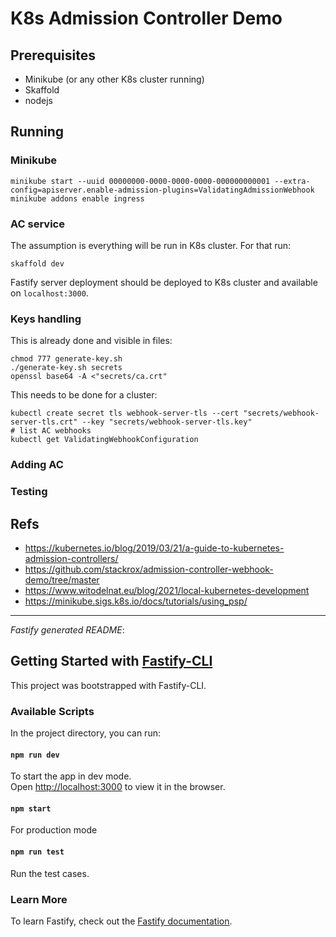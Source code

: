 # K8s Admission Controller Demo

## Prerequisites

* Minikube (or any other K8s cluster running)
* Skaffold
* nodejs

## Running

### Minikube

```
minikube start --uuid 00000000-0000-0000-0000-000000000001 --extra-config=apiserver.enable-admission-plugins=ValidatingAdmissionWebhook
minikube addons enable ingress
```

### AC service

The assumption is everything will be run in K8s cluster. For that run:

```
skaffold dev
```

Fastify server deployment should be deployed to K8s cluster and available on `localhost:3000`.

### Keys handling

This is already done and visible in files:

```
chmod 777 generate-key.sh
./generate-key.sh secrets
openssl base64 -A <"secrets/ca.crt"
```

This needs to be done for a cluster:

```
kubectl create secret tls webhook-server-tls --cert "secrets/webhook-server-tls.crt" --key "secrets/webhook-server-tls.key"
# list AC webhooks
kubectl get ValidatingWebhookConfiguration
```

### Adding AC

### Testing

## Refs

* https://kubernetes.io/blog/2019/03/21/a-guide-to-kubernetes-admission-controllers/
* https://github.com/stackrox/admission-controller-webhook-demo/tree/master
* https://www.witodelnat.eu/blog/2021/local-kubernetes-development
* https://minikube.sigs.k8s.io/docs/tutorials/using_psp/

---

_Fastify generated README_:

## Getting Started with [Fastify-CLI](https://www.npmjs.com/package/fastify-cli)

This project was bootstrapped with Fastify-CLI.

### Available Scripts

In the project directory, you can run:

#### `npm run dev`

To start the app in dev mode.\
Open [http://localhost:3000](http://localhost:3000) to view it in the browser.

#### `npm start`

For production mode

#### `npm run test`

Run the test cases.

### Learn More

To learn Fastify, check out the [Fastify documentation](https://www.fastify.io/docs/latest/).
